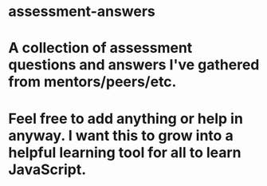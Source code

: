 # assessment-answers

# A collection of assessment questions and answers I've gathered from mentors/peers/etc. 

# Feel free to add anything or help in anyway. I want this to grow into a helpful learning tool for all to learn JavaScript.
